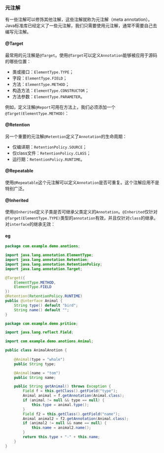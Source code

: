### 元注解

有一些注解可以修饰其他注解，这些注解就称为元注解（meta annotation）。Java标准库已经定义了一些元注解，我们只需要使用元注解，通常不需要自己去编写元注解。

#### @Target

最常用的元注解是`@Target`。使用`@Target`可以定义`Annotation`能够被应用于源码的哪些位置：

- 类或接口：`ElementType.TYPE`；
- 字段：`ElementType.FIELD`；
- 方法：`ElementType.METHOD`；
- 构造方法：`ElementType.CONSTRUCTOR`；
- 方法参数：`ElementType.PARAMETER`。

例如，定义注解`@Report`可用在方法上，我们必须添加一个`@Target(ElementType.METHOD)`：

#### @Retention

另一个重要的元注解`@Retention`定义了`Annotation`的生命周期：

- 仅编译期：`RetentionPolicy.SOURCE`；
- 仅class文件：`RetentionPolicy.CLASS`；
- 运行期：`RetentionPolicy.RUNTIME`。

#### @Repeatable

使用`@Repeatable`这个元注解可以定义`Annotation`是否可重复。这个注解应用不是特别广泛。

#### @Inherited

使用`@Inherited`定义子类是否可继承父类定义的`Annotation`。`@Inherited`仅针对`@Target(ElementType.TYPE)`类型的`annotation`有效，并且仅针对`class`的继承，对`interface`的继承无效：



#### eg

```java
package com.example.demo.anotions;

import java.lang.annotation.ElementType;
import java.lang.annotation.Retention;
import java.lang.annotation.RetentionPolicy;
import java.lang.annotation.Target;

@Target({
    ElementType.METHOD,
    ElementType.FIELD
})
@Retention(RetentionPolicy.RUNTIME)
public @interface Animal {
    String type() default "bird";
    String name() default "";
}
```

```java
package com.example.demo.pritice;

import java.lang.reflect.Field;

import com.example.demo.anotions.Animal;

public class AnimalAnotion {
    
    @Animal(type = "whale")
    public String type;

    @Animal(name = "tom")
    public String name;

    public String getAnimal() throws Exception {
        Field f = this.getClass().getField("type");
        Animal animal = f.getAnnotation(Animal.class);
        if (animal != null && type == null) {
            this.type = animal.type();
        }
        Field f2 = this.getClass().getField("name");
        Animal animal2 = f2.getAnnotation(Animal.class);
        if (animal2 != null && name == null) {
            this.name = animal2.name();
        }
        return this.type + "-" + this.name;
    }
}
```

